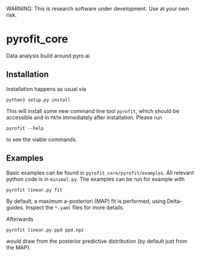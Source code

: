WARNING: This is research software under development. Use at your own risk.


# pyrofit_core
Data analysis build around pyro.ai

## Installation

Installation happens as usual via
```
python3 setup.py install
```
This will install some new command line tool `pyrofit`, which should be accessible and in `PATH` immediately after installation.
Please run
```
pyrofit --help
```
to see the viable commands.

## Examples

Basic examples can be found in `pyrofit_core/pyrofit/examples`. All relevant python code is in `minimal.py`. The examples can be run
for example with
```
pyrofit linear.py fit
```
By default, a maximum a-posteriori (MAP) fit is performed, using Delta-guides. Inspect the `*.yaml` files for more details.

Afterwards 
```
pyrofit linear.py ppd ppd.npz
```
would draw from the posterior predictive distribution (by default just from the MAP).
